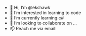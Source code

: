 - 👋 Hi, I’m @ekshawk
- 👀 I’m interested in learning to code
- 🌱 I’m currently learning c#
- 💞️ I’m looking to collaborate on ...
- 📫 Reach me via email

<!---
ekshawk/ekshawk is a ✨ special ✨ repository because its `README.md` (this file) appears on your GitHub profile.
You can click the Preview link to take a look at your changes.
--->
